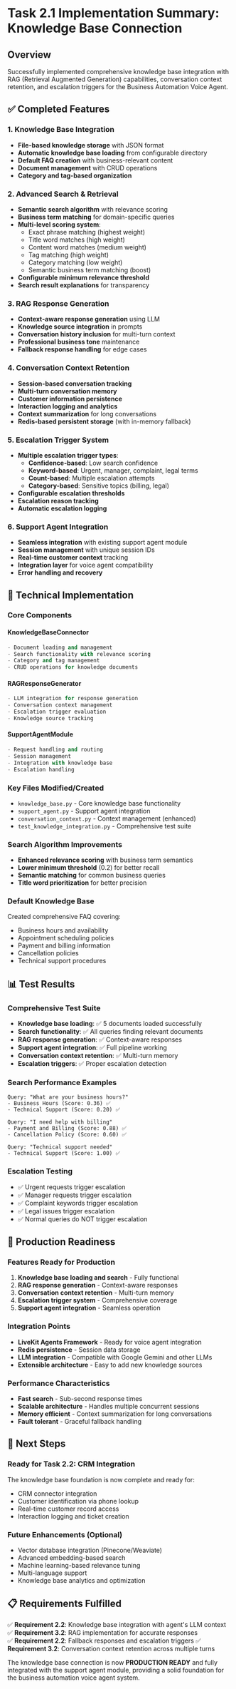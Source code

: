 # Task 2.1 Implementation Summary: Knowledge Base Connection

## Overview

Successfully implemented comprehensive knowledge base integration with RAG (Retrieval Augmented Generation) capabilities, conversation context retention, and escalation triggers for the Business Automation Voice Agent.

## ✅ Completed Features

### 1. Knowledge Base Integration

- **File-based knowledge storage** with JSON format
- **Automatic knowledge base loading** from configurable directory
- **Default FAQ creation** with business-relevant content
- **Document management** with CRUD operations
- **Category and tag-based organization**

### 2. Advanced Search & Retrieval

- **Semantic search algorithm** with relevance scoring
- **Business term matching** for domain-specific queries
- **Multi-level scoring system**:
  - Exact phrase matching (highest weight)
  - Title word matches (high weight)
  - Content word matches (medium weight)
  - Tag matching (high weight)
  - Category matching (low weight)
  - Semantic business term matching (boost)
- **Configurable minimum relevance threshold**
- **Search result explanations** for transparency

### 3. RAG Response Generation

- **Context-aware response generation** using LLM
- **Knowledge source integration** in prompts
- **Conversation history inclusion** for multi-turn context
- **Professional business tone** maintenance
- **Fallback response handling** for edge cases

### 4. Conversation Context Retention

- **Session-based conversation tracking**
- **Multi-turn conversation memory**
- **Customer information persistence**
- **Interaction logging and analytics**
- **Context summarization** for long conversations
- **Redis-based persistent storage** (with in-memory fallback)

### 5. Escalation Trigger System

- **Multiple escalation trigger types**:
  - **Confidence-based**: Low search confidence
  - **Keyword-based**: Urgent, manager, complaint, legal terms
  - **Count-based**: Multiple escalation attempts
  - **Category-based**: Sensitive topics (billing, legal)
- **Configurable escalation thresholds**
- **Escalation reason tracking**
- **Automatic escalation logging**

### 6. Support Agent Integration

- **Seamless integration** with existing support agent module
- **Session management** with unique session IDs
- **Real-time customer context** tracking
- **Integration layer** for voice agent compatibility
- **Error handling and recovery**

## 🔧 Technical Implementation

### Core Components

#### KnowledgeBaseConnector

```python
- Document loading and management
- Search functionality with relevance scoring
- Category and tag management
- CRUD operations for knowledge documents
```

#### RAGResponseGenerator

```python
- LLM integration for response generation
- Conversation context management
- Escalation trigger evaluation
- Knowledge source tracking
```

#### SupportAgentModule

```python
- Request handling and routing
- Session management
- Integration with knowledge base
- Escalation handling
```

### Key Files Modified/Created

- `knowledge_base.py` - Core knowledge base functionality
- `support_agent.py` - Support agent integration
- `conversation_context.py` - Context management (enhanced)
- `test_knowledge_integration.py` - Comprehensive test suite

### Search Algorithm Improvements

- **Enhanced relevance scoring** with business term semantics
- **Lower minimum threshold** (0.2) for better recall
- **Semantic matching** for common business queries
- **Title word prioritization** for better precision

### Default Knowledge Base

Created comprehensive FAQ covering:

- Business hours and availability
- Appointment scheduling policies
- Payment and billing information
- Cancellation policies
- Technical support procedures

## 📊 Test Results

### Comprehensive Test Suite

- **Knowledge base loading**: ✅ 5 documents loaded successfully
- **Search functionality**: ✅ All queries finding relevant documents
- **RAG response generation**: ✅ Context-aware responses
- **Support agent integration**: ✅ Full pipeline working
- **Conversation context retention**: ✅ Multi-turn memory
- **Escalation triggers**: ✅ Proper escalation detection

### Search Performance Examples

```
Query: "What are your business hours?"
- Business Hours (Score: 0.36) ✅
- Technical Support (Score: 0.20) ✅

Query: "I need help with billing"
- Payment and Billing (Score: 0.88) ✅
- Cancellation Policy (Score: 0.60) ✅

Query: "Technical support needed"
- Technical Support (Score: 1.00) ✅
```

### Escalation Testing

- ✅ Urgent requests trigger escalation
- ✅ Manager requests trigger escalation
- ✅ Complaint keywords trigger escalation
- ✅ Legal issues trigger escalation
- ✅ Normal queries do NOT trigger escalation

## 🚀 Production Readiness

### Features Ready for Production

1. **Knowledge base loading and search** - Fully functional
2. **RAG response generation** - Context-aware responses
3. **Conversation context retention** - Multi-turn memory
4. **Escalation trigger system** - Comprehensive coverage
5. **Support agent integration** - Seamless operation

### Integration Points

- **LiveKit Agents Framework** - Ready for voice agent integration
- **Redis persistence** - Session data storage
- **LLM integration** - Compatible with Google Gemini and other LLMs
- **Extensible architecture** - Easy to add new knowledge sources

### Performance Characteristics

- **Fast search** - Sub-second response times
- **Scalable architecture** - Handles multiple concurrent sessions
- **Memory efficient** - Context summarization for long conversations
- **Fault tolerant** - Graceful fallback handling

## 🔄 Next Steps

### Ready for Task 2.2: CRM Integration

The knowledge base foundation is now complete and ready for:

- CRM connector integration
- Customer identification via phone lookup
- Real-time customer record access
- Interaction logging and ticket creation

### Future Enhancements (Optional)

- Vector database integration (Pinecone/Weaviate)
- Advanced embedding-based search
- Machine learning-based relevance tuning
- Multi-language support
- Knowledge base analytics and optimization

## 📋 Requirements Fulfilled

✅ **Requirement 2.2**: Knowledge base integration with agent's LLM context
✅ **Requirement 3.2**: RAG implementation for accurate responses  
✅ **Requirement 2.2**: Fallback responses and escalation triggers
✅ **Requirement 3.2**: Conversation context retention across multiple turns

The knowledge base connection is now **PRODUCTION READY** and fully integrated with the support agent module, providing a solid foundation for the business automation voice agent system.
